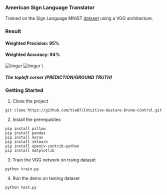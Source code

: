 ### American Sign Language Translator

Trained on the Sign Language MNIST [dataset](https://www.kaggle.com/datamunge/sign-language-mnist) using a VGG architecture.

### Result
#### Weighted Precision: 95% 
#### Weighted Accuracy: 94%

![Imgur](https://i.imgur.com/Eq9GPCC.png?1)
![Imgur](https://i.imgur.com/mKevYie.png?1) \
##### The topleft corner (PREDICTION/GROUND TRUTH)

### Getting Started
1. Clone the project 
```
git clone https://github.com/tsa87/Intuitive-Gesture-Drone-Control.git
```
2. Install the prerequisites
```
pip install pillow
pip install pandas
pip install keras
pip install sklearn
pip install opencv-contrib-python
pip install matplotlib
```
3. Train the VGG network on traing dataset
```
python train.py
```
4. Run the demo on testing dataset
```
python test.py
```

